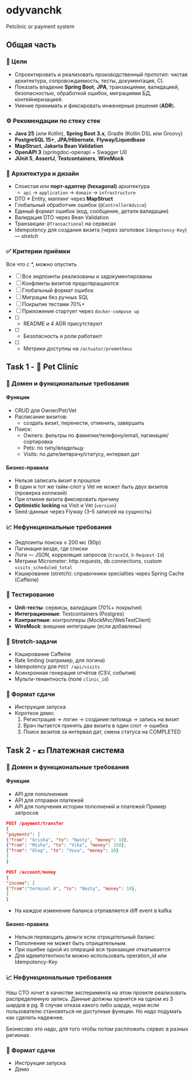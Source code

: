 # odyvanchk
Petclinic or payment system 

## Общая часть 

### 🎯 Цели
- Спроектировать и реализовать производственный прототип: чистая архитектура, сопровождаемость, тесты, документация, CI.  
- Показать владение **Spring Boot**, **JPA**, транзакциями, валидацией, безопасностью, обработкой ошибок, миграциями БД, контейнеризацией.  
- Умение принимать и фиксировать инженерные решения (**ADR**).

### ⚙️ Рекомендации по стеку стек
- **Java 25** (или Kotlin), **Spring Boot 3.x**, Gradle (Kotlin DSL или Groovy)
- **PostgreSQL 15+**, **JPA/Hibernate**, **Flyway/Liquedbase**
- **MapStruct**, **Jakarta Bean Validation**
- **OpenAPI 3** (springdoc-openapi + Swagger UI)
- **JUnit 5**, **AssertJ**, **Testcontainers**, **WireMock**

### 🧱 Архитектура и дизайн
- Слоистая или **порт-адаптер (hexagonal)** архитектура  
  - `api` → `application` → `domain` → `infrastructure`  
- DTO ≠ Entity, маппинг через **MapStruct**  
- Глобальный обработчик ошибок (`@ControllerAdvice`)  
- Единый формат ошибок (код, сообщение, детали валидации)  
- Валидация DTO через Bean Validation  
- Транзакции: `@Transactional` на сервисах  
- Idempotency для создания визита (через заголовок `Idempotency-Key`) — *stretch*

### ✅ Критерии приёмки
Все что с *, можно опустить

- [ ] Все эндпоинты реализованы и задокументированы  
- [ ] Конфликты визитов предотвращаются  
- [ ] Глобальный формат ошибок  
- [ ] Миграции без ручных SQL  
- [ ] Покрытие тестами 70%+  
- [ ] Приложение стартует через `docker-compose up`  
- [ ] * README и 4 ADR присутствуют
- [ ] * Безопасность и роли работают  
- [ ] * Метрики доступны на `/actuator/prometheus` 

## Task 1 - 🐾 Pet Clinic

### 🧩 Домен и функциональные требования

#### Функции
- CRUD для Owner/Pet/Vet  
- Расписание визитов:
  - создать визит, перенести, отменить, завершить  
- Поиск:
  - Owners: фильтры по фамилии/телефону/email, пагинация/сортировка  
  - Pets: по типу/владельцу  
  - Visits: по дате/ветврачу/статусу, интервал дат  

#### Бизнес-правила
- Нельзя записать визит в прошлое  
- В один и тот же тайм-слот у Vet не может быть двух визитов (проверка коллизий)  
- При отмене визита фиксировать причину  
- **Optimistic locking** на Visit и Vet (`version`)  
- Seed-данные через Flyway (3–5 записей на сущность)

### 📈 Нефункциональные требования
- Эндпоинты поиска ≤ 200 мс (90p)  
- Пагинация везде, где списки  
- Логи — JSON, корреляция запросов (`traceId`, `X-Request-Id`)  
- Метрики Micrometer: http.requests, db.connections, custom `visits_scheduled_total`  
- Кэширование (stretch): справочники specialties через Spring Cache (Caffeine)

### 🧪 Тестирование
- **Unit-тесты**: сервисы, валидация (70%+ покрытия)  
- **Интеграционные**: Testcontainers (Postgres)  
- **Контрактные**: контроллеры (MockMvc/WebTestClient)  
- **WireMock**: внешние интеграции (если добавлены) 

### 🚀 Stretch-задачи
- Кэширование Caffeine  
- Rate limiting (например, для логина)  
- Idempotency для `POST /api/visits`  
- Асинхронная генерация отчётов (CSV, события)  
- Мульти-тенантность (поле `clinic_id`)

### 🧭 Формат сдачи
- Инструкция запуска  
- Короткое демо:
  1. Регистрация → логин → создание питомца → запись на визит  
  2. Врач пытается принять два визита в один слот → ошибка  
  3. Поиск визитов за интервал дат, смена статуса на COMPLETED

## Task 2 - 💶 Платежная система 

### 🧩 Домен и функциональные требования

#### Функции
- API для пополненеия
- API для отправки платежей
- API для получения истории пополнений и платежей 
Пример запросов 
```json
POST /payment/transfer
{
"payments": [
{"from": "Grisha", "to": "Nasty", "money": 10},
{"from": "Misha", "to": "Vika", "money": 250},
{"from": "Oleg", "to": "Vova", "money": 10}
]
}

POST /account/money
{
"income": [
{"from":"terminal A", "to": "Nasty", "money": 10},
]
}
```
- На каждое изменение баланса отрпавляется diff event в kafka 

#### Бизнес-правила
- Нельзя переводить деньги если отрицательный баланс
- Пополнение не может быть отрицательным.
- При ошибке одной из операций вся транзакция откатывается
- Для идемпотентности можно использовать operation_id или Idempotency-Key

### 📈 Нефункциональные требования
Наш CTO хочет в качестве эксперимента на этом проекте реализовать распределенную запись. Данные должны хранится на одном из 
3 шардов в pg. В случае отказа какого либо шарда, норм если пользователю становяться не доступные функции. Но надо подумать как сделать надежнее. 

Бизнесово это надо, для того чтобы потом распложить сервис в разных регионах. 

### 🧭 Формат сдачи
- Инструкция запуска  
- Демо
